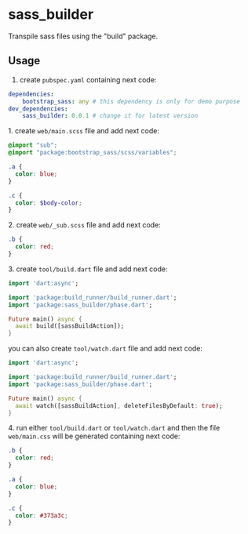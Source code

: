 # sass_builder

Transpile sass files using the "build" package.

## Usage

1. create `pubspec.yaml` containing next code:

```yaml
dependencies:
    bootstrap_sass: any # this dependency is only for demo purpose
dev_dependencies:
    sass_builder: 0.0.1 # change it for latest version
```

1\. create `web/main.scss` file and add next code:

```scss
@import "sub";
@import "package:bootstrap_sass/scss/variables";

.a {
  color: blue;
}

.c {
  color: $body-color;
}
```

2\. create `web/_sub.scss` file and add next code:

```scss
.b {
  color: red;
}
```

3\. create `tool/build.dart` file and add next code:

```dart
import 'dart:async';

import 'package:build_runner/build_runner.dart';
import 'package:sass_builder/phase.dart';

Future main() async {
  await build([sassBuildAction]);
}
```

you can also create `tool/watch.dart` file and add next code:

```dart
import 'dart:async';

import 'package:build_runner/build_runner.dart';
import 'package:sass_builder/phase.dart';

Future main() async {
  await watch([sassBuildAction], deleteFilesByDefault: true);
}
```

4\. run either `tool/build.dart` or `tool/watch.dart` and then the file `web/main.css` will be generated containing next code:

```css
.b {
  color: red;
}

.a {
  color: blue;
}

.c {
  color: #373a3c;
}
```